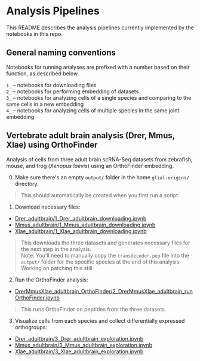 # Analysis Pipelines

This README describes the analysis pipelines currently implemented by the notebooks in this repo.

## General naming conventions

Notebooks for running analyses are prefixed with a number based on their function, as described below.

`1_` – notebooks for downloading files  
`2_` – notebooks for performing embedding of datasets  
`3_` – notebooks for analyzing cells of a single species and comparing to the same cells in a new embedding  
`4_` – notebooks for analyzing cells of multiple species in the same joint embedding  

## Vertebrate adult brain analysis (Drer, Mmus, Xlae) using OrthoFinder
Analysis of cells from three adult brain scRNA-Seq datasets from zebrafish, mouse, and frog (_Xenopus laevis_) using an OrthoFinder embedding.

0. Make sure there's an empty `output/` folder in the home `glial-origins/` directory.  
> This should automatically be created when you first run a script.

1. Download necessary files:
- [Drer_adultbrain/1_Drer_adultbrain_downloading.ipynb](Drer_adultbrain/1_Drer_adultbrain_downloading.ipynb)
- [Mmus_adultbrain/1_Mmus_adultbrain_downloading.ipynb](Mmus_adultbrain/1_Mmus_adultbrain_downloading.ipynb)
- [Xlae_adultbrain/1_Xlae_adultbrain_downloading.ipynb](Xlae_adultbrain/1_Xlae_adultbrain_downloading.ipynb)
> This downloads the three datasets and generates necessary files for the next step in the analysis.  
> Note: You'll need to manually copy the `transdecoder.pep` file into the `output/` folder for the specific species at the end of this analysis.  
> Working on patching this still.

2. Run the OrthoFinder analysis:
- [DrerMmusXlae_adultbrain_OrthoFinder/2_DrerMmusXlae_adultbrain_runOrthoFinder.ipynb](DrerMmusXlae_adultbrain_OrthoFinder/2_DrerMmusXlae_adultbrain_runOrthoFinder.ipynb)
> This runs OrthoFinder on peptides from the three datasets.

3. Visualize cells from each species and collect differentially expressed orthogroups:
- [Drer_adultbrain/3_Drer_adultbrain_exploration.ipynb](Drer_adultbrain/3_Drer_adultbrain_exploration.ipynb)
- [Mmus_adultbrain/3_Mmus_adultbrain_exploration.ipynb](Mmus_adultbrain/3_Mmus_adultbrain_exploration.ipynb)
- [Xlae_adultbrain/3_Xlae_adultbrain_exploration.ipynb](Xlae_adultbrain/3_Xlae_adultbrain_exploration.ipynb)
